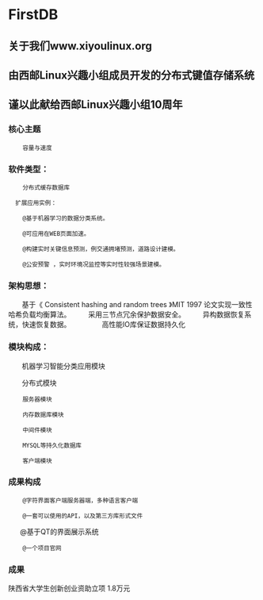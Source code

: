 # FirstDB  

## 关于我们www.xiyoulinux.org
## 由西邮Linux兴趣小组成员开发的分布式键值存储系统
## 谨以此献给西邮Linux兴趣小组10周年
### 核心主题
        容量与速度
### 软件类型：
        分布式缓存数据库
      
      扩展应用实例：
        
        @基于机器学习的数据分类系统。
        
        @可应用在WEB页面加速。
        
        @构建实时关键信息预测，例交通拥堵预测，道路设计建模。
        
        @公安预警 ，实时环境况监控等实时性较强场景建模。
        
### 架构思想：
        基于《 Consistent hashing and random trees 》MIT 1997 论文实现一致性哈希负载均衡算法。
        
        采用三节点冗余保护数据安全。
        
        异构数据恢复系统，快速恢复数据。
        
        高性能IO库保证数据持久化
        
### 模块构成：
        机器学习智能分类应用模块
        
        分布式模块
        
        服务器模块
        
        内存数据库模块
        
        中间件模块
        
        MYSQL等持久化数据库
        
        客户端模块
        
### 成果构成
        
        @字符界面客户端服务器端，多种语言客户端
        
        @一套可以使用的API，以及第三方库形式文件
       
        @基于QT的界面展示系统
        
        @一个项目官网

### 成果
陕西省大学生创新创业资助立项 1.8万元
